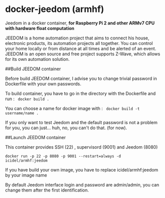 docker-jeedom (armhf)
=============

Jeedom in a docker container, **for Raspberry Pi 2 and other ARMv7 CPU with hardware float computation**

JEEDOM is a home automation project that aims to connect his house, electronic products, its automation projects all together.
You can control your home locally or from distance at all times and be alerted of an event. 
JEEDOM is an open source and free project supports Z-Wave, which allows for its own automation solution.

##Build JEEDOM container

Before build JEEDOM container, I advise you to change trivial password in Dockerfile with your own passwords.

To build container, you have to go in the directory with the Dockerfile and run :
``` docker build .```

You can choose a name for docker image with :
``` docker build -t username/name .```

If you only want to test Jeedom and the default password is not a problem for you, you can just... huh, no, you can't do that. (for now).

##Launch JEEDOM container

This container provides SSH (22) , supervisord (9001) and Jeedom (8080)

```docker run -p 22 -p 8080 -p 9001 --restart=always -d icidel/armhf:jeedom```

If you have build your own image, you have to replace icidel/armhf:jeedom by your image name

By default Jeedom interface login and password are admin/admin, you can change them after the first identification. 



